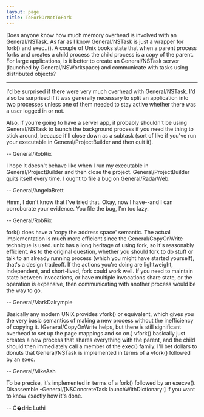 ```yaml
---
layout: page
title: ToForkOrNotToFork
---
```




Does anyone know how much memory overhead is involved with an General/NSTask. As far as I know General/NSTask is just a wrapper for fork() and exec..(). A couple of Unix books state that when a parent process forks and creates a child process the child process is a copy of the parent.  For large applications, is it better to create an General/NSTask server (launched by General/NSWorkspace) and communicate with tasks using distributed objects? 

----

I'd be surprised if there were very much overhead with General/NSTask. I'd also be surprised if it was generally necessary to split an application into two processes unless one of them needed to stay active whether there was a user logged in or not.

Also, if you're going to have a server app, it probably shouldn't be using General/NSTask to launch the background process if you need the thing to stick around, because it'll close down as a subtask (sort of like if you've run your executable in General/ProjectBuilder and then quit it).

-- General/RobRix

I hope it doesn't behave like when I run my executable in General/ProjectBuilder and then close the project. General/ProjectBuilder quits itself every time. I ought to file a bug on General/RadarWeb.

-- General/AngelaBrett

Hmm, I don't know that I've tried that. Okay, now I have--and I can corroborate your evidence. You file the bug, I'm too lazy.

-- General/RobRix

fork() does have a 'copy the address space' semantic. The actual implementation is much more efficient since the General/CopyOnWrite technique is used. unix has a long heritage of using fork, so it's reasonably efficient. As to the original question, whether you should fork to do stuff or talk to an already running process (which you might have started yourself), that's a design tradeoff.  If the actions you're doing are lightweight, independent, and short-lived, fork could work well.  If you need to maintain state between invocations, or have multiple invocations share state, or the operation is expensive, then communicating with another process would be the way to go.

-- General/MarkDalrymple

Basically any modern UNIX provides vfork() or equivalent, which gives you the very basic semantics of making a new process without the inefficiency of copying it. (General/CopyOnWrite helps, but there is still significant overhead to set up the page mappings and so on.) vfork() basically just creates a new process that shares everything with the parent, and the child should then immediately call a member of the exec() family. I'll bet dollars to donuts that General/NSTask is implemented in terms of a vfork() followed by an exec.

-- General/MikeAsh

To be precise, it's implemented in terms of a fork() followed by an execve(). Disassemble -General/[NSConcreteTask launchWithDictionary:] if you want to know exactly how it's done.

-- C�dric Luthi
